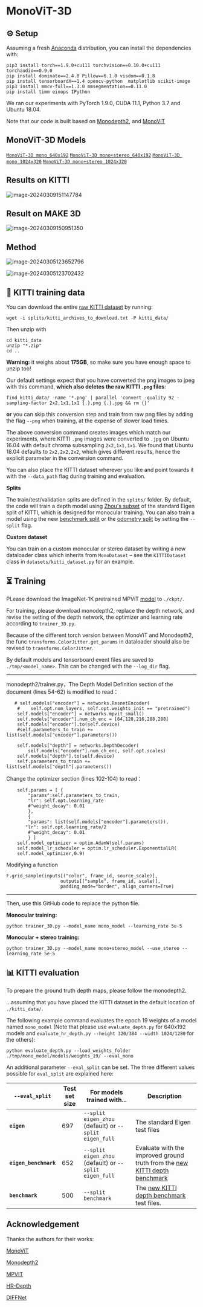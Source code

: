 # MonoViT-3D

## ⚙️ Setup

Assuming a fresh [Anaconda](https://www.anaconda.com/download/) distribution, you can install the dependencies with:
```shell
pip3 install torch==1.9.0+cu111 torchvision==0.10.0+cu111 torchaudio==0.9.0
pip install dominate==2.4.0 Pillow==6.1.0 visdom==0.1.8
pip install tensorboardX==1.4 opencv-python  matplotlib scikit-image
pip3 install mmcv-full==1.3.0 mmsegmentation==0.11.0  
pip install timm einops IPython
```
We ran our experiments with PyTorch 1.9.0, CUDA 11.1, Python 3.7 and Ubuntu 18.04.

Note that our code is built based on [Monodepth2](https://github.com/nianticlabs/monodepth2), and [MonoViT](https://github.com/zxcqlf/MonoViT)

## MonoViT-3D Models
[`MonoViT-3D mono_640x192`](https://drive.google.com/drive/folders/1PBzqv8lqacdLNPLFsKrzwTnd8-d__nlR?usp=sharing)
[`MonoViT-3D mono+stereo_640x192`](https://drive.google.com/drive/folders/1i6xRWc3gZ_1uKe1rqWt7KD_xAFSMVSSA?usp=sharing)
[`MonoViT-3D mono_1024x320`](https://drive.google.com/drive/folders/140WhmjS4mxh0zggGBL-pavOgd0hkLtX0?usp=sharing)
[`MonoViT-3D mono+stereo_1024x320`](https://drive.google.com/drive/folders/177D41NpG3Nx5pC2TXTHecFMKPbpTb-ot?usp=sharing)

## Results on KITTI

![image-20240309151147784](./assets/image-20240309151147784.png)


## Result on MAKE 3D

![image-20240309150951350](./assets/image-20240309150951350.png)

## Method

![image-20240305123652796](./assets/image-20240305123652796.png)

![image-20240305123702432](./assets/image-20240305123702432.png)



## 💾 KITTI training data

You can download the entire [raw KITTI dataset](http://www.cvlibs.net/datasets/kitti/raw_data.php) by running:
```shell
wget -i splits/kitti_archives_to_download.txt -P kitti_data/
```
Then unzip with
```shell
cd kitti_data
unzip "*.zip"
cd ..
```
**Warning:** it weighs about **175GB**, so make sure you have enough space to unzip too!

Our default settings expect that you have converted the png images to jpeg with this command, **which also deletes the raw KITTI `.png` files**:
```shell
find kitti_data/ -name '*.png' | parallel 'convert -quality 92 -sampling-factor 2x2,1x1,1x1 {.}.png {.}.jpg && rm {}'
```
**or** you can skip this conversion step and train from raw png files by adding the flag `--png` when training, at the expense of slower load times.

The above conversion command creates images which match our experiments, where KITTI `.png` images were converted to `.jpg` on Ubuntu 16.04 with default chroma subsampling `2x2,1x1,1x1`.
We found that Ubuntu 18.04 defaults to `2x2,2x2,2x2`, which gives different results, hence the explicit parameter in the conversion command.

You can also place the KITTI dataset wherever you like and point towards it with the `--data_path` flag during training and evaluation.

**Splits**

The train/test/validation splits are defined in the `splits/` folder.
By default, the code will train a depth model using [Zhou's subset](https://github.com/tinghuiz/SfMLearner) of the standard Eigen split of KITTI, which is designed for monocular training.
You can also train a model using the new [benchmark split](http://www.cvlibs.net/datasets/kitti/eval_depth.php?benchmark=depth_prediction) or the [odometry split](http://www.cvlibs.net/datasets/kitti/eval_odometry.php) by setting the `--split` flag.


**Custom dataset**

You can train on a custom monocular or stereo dataset by writing a new dataloader class which inherits from `MonoDataset` – see the `KITTIDataset` class in `datasets/kitti_dataset.py` for an example.


## ⏳ Training

PLease download the ImageNet-1K pretrained MPViT [model](https://dl.dropbox.com/s/y3dnmmy8h4npz7a/mpvit_small.pth) to `./ckpt/`.

For training, please download monodepth2, replace the depth network, and revise the setting of the depth network, the optimizer and learning rate according to `trainer_3D.py`. 

Because of the different torch version between MonoViT and Monodepth2, the func `transforms.ColorJitter.get_params` in dataloader should also be revised to `transforms.ColorJitter`.

By default models and tensorboard event files are saved to `./tmp/<model_name>`.
This can be changed with the `--log_dir` flag.

-------

monodepth2/trainer.py，The Depth Model Definition section of the document (lines 54-62) is modified to read：

       # self.models["encoder"] = networks.ResnetEncoder(
        #    self.opt.num_layers, self.opt.weights_init == "pretrained")
        self.models["encoder"] = networks.mpvit_small()
        self.models["encoder"].num_ch_enc = [64,128,216,288,288]
        self.models["encoder"].to(self.device)
        #self.parameters_to_train += list(self.models["encoder"].parameters())
     
        self.models["depth"] = networks.DepthDecoder(
            self.models["encoder"].num_ch_enc, self.opt.scales)
        self.models["depth"].to(self.device)
        self.parameters_to_train += list(self.models["depth"].parameters())
Change the optimizer section (lines 102-104) to read：

        self.params = [ {
            "params":self.parameters_to_train, 
            "lr": self.opt.learning_rate
            #"weight_decay": 0.01
            },
            {
            "params": list(self.models["encoder"].parameters()), 
           "lr": self.opt.learning_rate/2
            #"weight_decay": 0.01
            } ]
        self.model_optimizer = optim.AdamW(self.params)
        self.model_lr_scheduler = optim.lr_scheduler.ExponentialLR(
    	self.model_optimizer,0.9)
Modifying a function

```
F.grid_sample(inputs[("color", frame_id, source_scale)],
                    outputs[("sample", frame_id, scale)],
                    padding_mode="border", align_corners=True)
```

-----

Then, use this GitHub code to replace the python file.

**Monocular training:**

```shell
python trainer_3D.py --model_name mono_model --learning_rate 5e-5
```

**Monocular + stereo training:**
```shell
python trainer_3D.py --model_name mono+stereo_model --use_stereo --learning_rate 5e-5
```

## 📊 KITTI evaluation

To prepare the ground truth depth maps, please follow the monodepth2.

...assuming that you have placed the KITTI dataset in the default location of `./kitti_data/`.

The following example command evaluates the epoch 19 weights of a model named `mono_model` (Note that please use `evaluate_depth.py` for 640x192 models and `evaluate_hr_depth.py --height 320/384 --width 1024/1280` for the others):
```shell
python evaluate_depth.py --load_weights_folder ./tmp/mono_model/models/weights_19/ --eval_mono
```

An additional parameter `--eval_split` can be set.
The three different values possible for `eval_split` are explained here:

| `--eval_split`        | Test set size | For models trained with... | Description  |
|-----------------------|---------------|----------------------------|--------------|
| **`eigen`**           | 697           | `--split eigen_zhou` (default) or `--split eigen_full` | The standard Eigen test files |
| **`eigen_benchmark`** | 652           | `--split eigen_zhou` (default) or `--split eigen_full`  | Evaluate with the improved ground truth from the [new KITTI depth benchmark](http://www.cvlibs.net/datasets/kitti/eval_depth.php?benchmark=depth_prediction) |
| **`benchmark`**       | 500           | `--split benchmark`        | The [new KITTI depth benchmark](http://www.cvlibs.net/datasets/kitti/eval_depth.php?benchmark=depth_prediction) test files. |

## Acknowledgement
Thanks the authors for their works:

[MonoViT](https://github.com/zxcqlf/MonoViT)

[Monodepth2](https://github.com/nianticlabs/monodepth2)

[MPVIT](https://github.com/youngwanLEE/MPViT)

[HR-Depth](https://github.com/shawLyu/HR-Depth)

[DIFFNet](https://github.com/brandleyzhou/DIFFNet)
